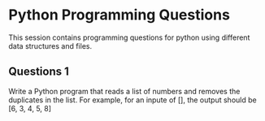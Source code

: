 # Python Programming Questions 

This session contains programming questions for python using different data structures and files.  

## Questions 1
Write a Python program that reads a list of numbers and removes the duplicates in the list. For example, for an inpute of [], the output should be [6, 3, 4, 5, 8]
